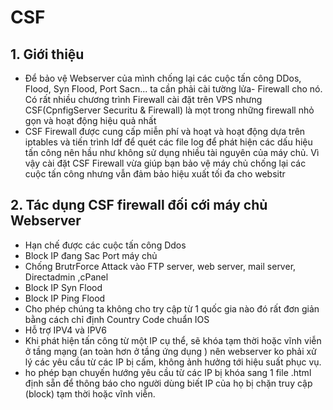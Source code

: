 # CSF
## 1. Giới thiệu
- Để bảo vệ Webserver của mình chống lại các cuộc tấn công DDos, Flood, Syn Flood, Port Sacn... ta cần phải cài tường lửa-  Firewall cho nó. Có rất nhiều chương trình
Firewall cài đặt trên VPS nhưng CSF(CpnfigServer Securitu & Firewall) là mọt trong những firewall nhỏ gọn và hoạt động hiệu quả nhất
- CSF Firewall được cung cấp miễn phí và hoạt và hoạt động dựa trên iptables và tiến trình ldf để quét các file log để phát hiện các dấu hiệu tấn công nên hầu như không sử dụng nhiều tài nguyên của máy chủ. Vì vậy cài đặt CSF Firewall vừa giúp bạn bảo vệ máy chủ chống lại các cuộc tấn công nhưng vẫn đảm bảo hiệu xuất tối đa cho websitr

## 2. Tác dụng CSF firewall đối cới máy chủ Webserver
- Hạn chế được các cuộc tấn công Ddos
- Block IP đang Sac Port máy chủ
- Chống BrutrForce Attack vào FTP server, web server, mail server, Directadmin ,cPanel
- Block IP Syn Flood
- Block IP Ping Flood
- Cho phép chúng ta không cho try cập từ 1 quốc gia nào đó rất đơn giản bằng cách chỉ định Country Code chuẩn IOS
- Hỗ trợ IPV4  và IPV6
- Khi phát hiện tấn công từ một IP cụ thể, sẽ khóa tạm thời hoặc vĩnh viễn ở tầng mạng (an toàn hơn ở tầng ứng dụng ) nên webserver ko phải xử lý các yêu cầu từ các IP bị cấm, không ảnh hưởng tới hiệu suất phục vụ.
- ho phép bạn chuyến hướng yêu cầu từ các IP bị khóa sang 1 file .html định sẵn để thông báo cho người dùng biết IP của họ bị chặn truy cập (block) tạm thời hoặc vĩnh viễn.

















